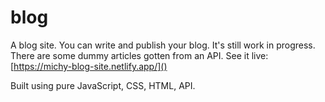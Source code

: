 # blog
A blog site. You can write and publish your blog.
It's still work in progress. There are some dummy articles gotten from an API.  See it live: [https://michy-blog-site.netlify.app/]()

Built using pure JavaScript, CSS, HTML, API. 

